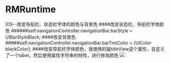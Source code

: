 # RMRuntime
iOS--改变导航栏、状态栏字体的颜色与背景色
####改变状态栏、导航栏字体颜色
######self.navigationController.navigationBar.barStyle = UIBarStyleBlack;
####改变背景色
#####self.navigationController.navigationBar.barTintColor = [UIColor blackColor];
####改变导航栏字体颜色，我使用的是titleView这个属性，自定义了一个label，然后使用属性字符串的特性，进行修改颜色
![](http://olaruo5se.bkt.clouddn.com/9B7EC2BD-20C5-4A15-A6D3-F542D6B75F0B.png)




